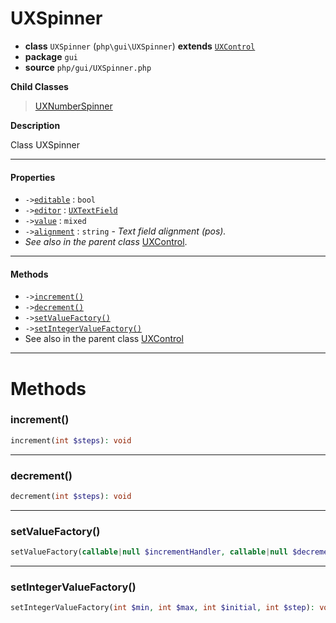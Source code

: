 # UXSpinner

- **class** `UXSpinner` (`php\gui\UXSpinner`) **extends** [`UXControl`](https://github.com/jphp-group/jphp-gui-ext/blob/master/jphp-gui-ext/api-docs/classes/php/gui/UXControl.md)
- **package** `gui`
- **source** `php/gui/UXSpinner.php`

**Child Classes**

> [UXNumberSpinner](https://github.com/jphp-group/jphp-gui-ext/blob/master/jphp-gui-ext/api-docs/classes/php/gui/UXNumberSpinner.md)

**Description**

Class UXSpinner

---

#### Properties

- `->`[`editable`](#prop-editable) : `bool`
- `->`[`editor`](#prop-editor) : [`UXTextField`](https://github.com/jphp-group/jphp-gui-ext/blob/master/jphp-gui-ext/api-docs/classes/php/gui/UXTextField.md)
- `->`[`value`](#prop-value) : `mixed`
- `->`[`alignment`](#prop-alignment) : `string` - _Text field alignment (pos)._
- *See also in the parent class* [UXControl](https://github.com/jphp-group/jphp-gui-ext/blob/master/jphp-gui-ext/api-docs/classes/php/gui/UXControl.md).

---

#### Methods

- `->`[`increment()`](#method-increment)
- `->`[`decrement()`](#method-decrement)
- `->`[`setValueFactory()`](#method-setvaluefactory)
- `->`[`setIntegerValueFactory()`](#method-setintegervaluefactory)
- See also in the parent class [UXControl](https://github.com/jphp-group/jphp-gui-ext/blob/master/jphp-gui-ext/api-docs/classes/php/gui/UXControl.md)

---
# Methods

<a name="method-increment"></a>

### increment()
```php
increment(int $steps): void
```

---

<a name="method-decrement"></a>

### decrement()
```php
decrement(int $steps): void
```

---

<a name="method-setvaluefactory"></a>

### setValueFactory()
```php
setValueFactory(callable|null $incrementHandler, callable|null $decrementHandler): void
```

---

<a name="method-setintegervaluefactory"></a>

### setIntegerValueFactory()
```php
setIntegerValueFactory(int $min, int $max, int $initial, int $step): void
```